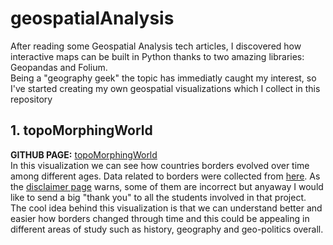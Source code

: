 # geospatialAnalysis
After reading some Geospatial Analysis tech articles, I discovered how interactive maps can be built in Python thanks to two amazing libraries: Geopandas and Folium.<br>
Being a "geography geek" the topic has immediatly caught my interest, so I've started creating my own geospatial visualizations which I collect in this repository<br>

## 1. topoMorphingWorld
**GITHUB PAGE:** [topoMorphingWorld](https://hize00.github.io/geospatialAnalysis/topoMorphingWorld.html)<br>
In this visualization we can see how countries borders evolved over time among different ages. Data related to borders were collected from [here](http://web.archive.org/web/20080328104539/http://library.thinkquest.org:80/C006628/download.html). As the [disclaimer page](http://web.archive.org/web/20080328161758/http://library.thinkquest.org:80/C006628/disclaimer.html) warns, some of them are incorrect but anyaway I would like to send a big "thank you" to all the students involved in that project.<br>
The cool idea behind this visualization is that we can understand better and easier how borders changed through time and this could be appealing in different areas of study such as history, geography and geo-politics overall.
